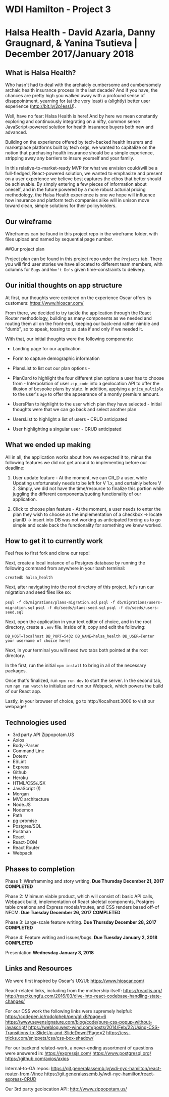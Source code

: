 # WDI Hamilton - Project 3
# Halsa Health - David Azaria, Danny Graugnard, & Yanina Tsutieva | December 2017/January 2018

## What is Halsa Health?

Who hasn't had to deal with the archaicly cumbersome and cumbersomely archaic health insurance process in the last decade? And if you have, the chances are pretty high you walked away with a profound sense of disappointment, yearning for (at the very least) a (slightly) better user experience (http://bit.ly/2p1essU). 

Well, have no fear: Halsa Health is here! And by here we mean constantly exploring and continuously integrating on a nifty, common sense JavaScript-powered solution for health insurance buyers both new and advanced.

Building on the experience offered by tech-backed health insurers and marketplace platforms built by tech orgs, we wanted to capitalize on the notion that purchasing health insurance should be a simple experience, stripping away any barriers to insure yourself and your family. 

In this relative-to-market-ready MVP for what we envision could/will be a full-fledged, React-powered solution, we wanted to emphasize and present on a user experience we believe best captures the ethos that better should be achievable. By simply entering a few pieces of information about oneself, and in the future powered by a more robust acturial pricing methodology, the Halsa Health experience is one we hope will influence how insurance and platform tech companies alike will in unison move toward clean, simple solutions for their policyholders. 

## Our wireframe

Wireframes can be found in this project repo in the wireframe folder, with files upload and named by sequential page number.

##Our project plan

Project plan can be found in this project repo under the `Projects` tab. There you will find user stories we have allocated to different team members, with columns for `Bugs` and `Won't Do's` given time-constraints to delivery. 

## Our initial thoughts on app structure

At first, our thoughts were centered on the experience Oscar offers its customers:
https://www.hioscar.com/

From there, we decided to try tackle the application through the React Router methodology, building as many components as we needed and routing them all on the front-end, keeping our back-end rather nimble and "dumb", so to speak, tossing to us data if and only if we needed it. 

With that, our initial thoughts were the following components:

* Landing page for our application

* Form to capture demographic information 

* PlansList to list out our plan options - 

* PlanCard to highlight the four different plan options a user has to choose from - Interpolation of user `zip_code` into a geolocation API to offer the illusion of bespoke plans by state. In addition, applying a `price_multiple` to the user's `age` to offer the appearance of a montly premium amount.

* UsersPlan to highlight to the user which plan they have selected - Initial thoughts were that we can go back and select another plan

* UsersList to highlight a list of users - CRUD anticipated 

* User highlighting a singular user - CRUD anticipated

## What we ended up making

All in all, the application works about how we expected it to, minus the following features we did not get around to implementing before our deadline:

1) User update feature - At the moment, we can CR_D a user, while Updating unfortunately needs to be left for V 1.x, and certainly before V 2. Simply, we did not have the time/resource to finalize this portion while juggling the different components/quoting functionality of our application.

2) Click to choose plan feature - At the moment, a user needs to enter the plan they wish to choose as the implementation of a checkbox -> locate planID -> insert into DB was not working as anticipated forcing us to go simple and scale back the functionality for something we knew worked. 

## How to get it to currently work
Feel free to first fork and clone our repo! 

Next, create a local instance of a Postgres database by running the following command from anywhere in your bash terminal:

`createdb halsa_health`

Next, after navigating into the root directory of this project, let's run our migration and seed files like so:

`psql -f db/migrations/plans-migration.sql` 
`psql -f db/migrations/users-migration.sql`
`psql -f db/seeds/plans-seed.sql` 
`psql -f db/seeds/users-seed.sql` 

Next, open the application in your text editor of choice, and in the root directory, create a `.env` file. Inside of it, copy and edit the following:

`DB_HOST=localhost
DB_PORT=5432
DB_NAME=halsa_health
DB_USER=[enter your username of choice here]`

 Next, in your terminal you will need two tabs both pointed at the root directory. 

 In the first, run the initial `npm install` to bring in all of the necessary packages. 

 Once that's finalized, run `npm run dev` to start the server. In the second tab, run `npm run watch` to initialize and run our Webpack, which powers the build of our React app. 

 Lastly, in your browser of choice, go to http://localhost:3000 to visit our webpage! 

## Technologies used

* 3rd party API Zippopotam.US
* Axios
* Body-Parser
* Command Line
* Dotenv
* ESLint 
* Express
* Github
* Heroku
* HTML/CSS/JSX
* JavaScript (!)
* Morgan
* MVC architecture
* Node.JS
* Nodemon
* Path
* pg-promise
* Postgres/SQL
* Postman
* React 
* React-DOM
* React Router
* Webpack

## Phases to completion

Phase 1: Wireframming and story writing. **Due Thursday December 21, 2017** **COMPLETED**

Phase 2: Minimum viable product, which will consist of: basic API calls, Webpack build, implementation of React skeletal components, Postgres table creations and Express models/routes, and CSS renders based off-of NFCM. **Due Tuesday December 26, 2017** **COMPLETED**

Phase 3: Large-scale feature writing. **Due Thursday December 28, 2017** **COMPLETED**

Phase 4: Feature writing and issues/bugs. **Due Tuesday January 2, 2018** **COMPLETED**

Presentation **Wednesday January 3, 2018**

## Links and Resources

We were first inspired by Oscar's UX/UI: https://www.hioscar.com/

React-related links, including from the mothership itself: 
https://reactjs.org/
http://reactkungfu.com/2016/03/dive-into-react-codebase-handling-state-changes/

For our CSS work the following links were supremely helpful:
https://codepen.io/rodolpheb/pen/gIixB?page=6
https://www.sevensignature.com/blog/code/pure-css-popup-without-javascript/
https://weblog.west-wind.com/posts/2014/Feb/22/Using-CSS-Transitions-to-SlideUp-and-SlideDown?Page=2
https://css-tricks.com/snippets/css/css-box-shadow/

For our backend related-work, a never-ending assortment of questions were answered in:
https://expressjs.com/
https://www.postgresql.org/
https://github.com/axios/axios

Internal-to-GA repos:
https://git.generalassemb.ly/wdi-nyc-hamilton/react-router-from-Vince
https://git.generalassemb.ly/wdi-nyc-hamilton/react-express-CRUD

Our 3rd party geolocation API:
http://www.zippopotam.us/
